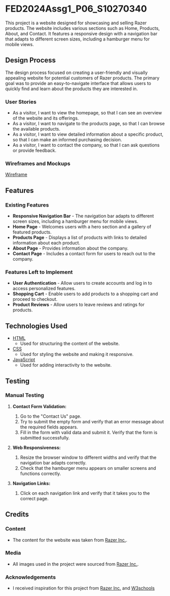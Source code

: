 # FED2024Assg1_P06_S10270340

This project is a website designed for showcasing and selling Razer products. The website includes various sections such as Home, Products, About, and Contact. It features a responsive design with a navigation bar that adapts to different screen sizes, including a hamburger menu for mobile views.

## Design Process

The design process focused on creating a user-friendly and visually appealing website for potential customers of Razer products. The primary goal was to provide an easy-to-navigate interface that allows users to quickly find and learn about the products they are interested in.

### User Stories
- As a visitor, I want to view the homepage, so that I can see an overview of the website and its offerings.
- As a visitor, I want to navigate to the products page, so that I can browse the available products.
- As a visitor, I want to view detailed information about a specific product, so that I can make an informed purchasing decision.
- As a visitor, I want to contact the company, so that I can ask questions or provide feedback.

### Wireframes and Mockups
[Wireframe](https://www.figma.com/design/fhPGLnvPCvWkQK7lsC71h2/FED_S10270340_Tan-Jun-Hao-Glenn?node-id=6-2&t=uP13iKbKfddifFrd-1/)

## Features

### Existing Features
- **Responsive Navigation Bar** - The navigation bar adapts to different screen sizes, including a hamburger menu for mobile views.
- **Home Page** - Welcomes users with a hero section and a gallery of featured products.
- **Products Page** - Displays a list of products with links to detailed information about each product.
- **About Page** - Provides information about the company.
- **Contact Page** - Includes a contact form for users to reach out to the company.

### Features Left to Implement
- **User Authentication** - Allow users to create accounts and log in to access personalized features.
- **Shopping Cart** - Enable users to add products to a shopping cart and proceed to checkout.
- **Product Reviews** - Allow users to leave reviews and ratings for products.

## Technologies Used

- [HTML](https://developer.mozilla.org/en-US/docs/Web/HTML)
    - Used for structuring the content of the website.
- [CSS](https://developer.mozilla.org/en-US/docs/Web/CSS)
    - Used for styling the website and making it responsive.
- [JavaScript](https://developer.mozilla.org/en-US/docs/Web/JavaScript)
    - Used for adding interactivity to the website.

## Testing

### Manual Testing
1. **Contact Form Validation:**
    1. Go to the "Contact Us" page.
    2. Try to submit the empty form and verify that an error message about the required fields appears.
    3. Fill in the form with valid data and submit it. Verify that the form is submitted successfully.

2. **Web Responsiveness:**
    1. Resize the browser window to different widths and verify that the navigation bar adapts correctly.
    2. Check that the hamburger menu appears on smaller screens and functions correctly.

3. **Navigation Links:**
    1. Click on each navigation link and verify that it takes you to the correct page.

## Credits

### Content
- The content for the website was taken from [Razer Inc.](https://www.razer.com/).

### Media
- All images used in the project were sourced from [Razer Inc.](https://www.razer.com/).

### Acknowledgements
- I received inspiration for this project from [Razer Inc.](https://www.razer.com/) and [W3schools](https://www.w3schools.com/)
